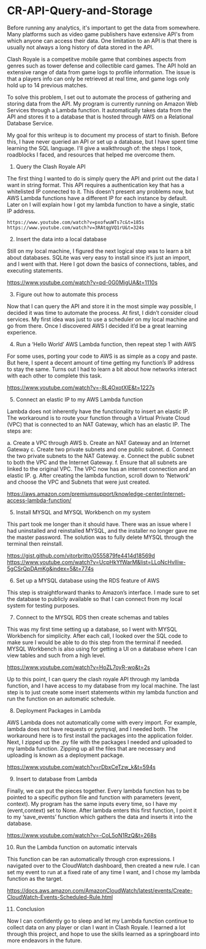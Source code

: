 # CR-API-Query-and-Storage

Before running any analytics, it's important to get the data from somewhere. Many platforms such as video game publishers have extensive API's from which anyone can access their data. One limitation to an API is that there is usually not always a long history of data stored in the API.

Clash Royale is a competitve mobile game that combines aspects from genres such as tower defense and collectible card games. The API hold an extensive range of data from game logs to profile information. The issue is that a players info can only be retrieved at real time, and game logs only hold up to 14 previous matches.

To solve this problem, I set out to automate the process of gathering and storing data from the API. My program is currently running on Amazon Web Services through a Lambda function. It automatically takes data from the API and stores it to a database that is hosted through AWS on a Relational Database Service.

My goal for this writeup is to document my process of start to finish. Before this, I have never queried an API or set up a database, but I have spent time learning the SQL language. I'll give a walkthrough of: the steps I took, roadblocks I faced, and resources that helped me overcome them.

1. Query the Clash Royale API

The first thing I wanted to do is simply query the API and print out the data I want in string format. This API requires a authentication key that has a whitelisted IP connected to it. This doesn’t present any problems now, but AWS Lambda functions have a different IP for each instance by default. Later on I will explain how I got my lambda function to have a single, static IP address.

    https://www.youtube.com/watch?v=pxofwuWTs7c&t=185s
    https://www.youtube.com/watch?v=3RAtqgVQ1rU&t=324s

2.  Insert the data into a local database

Still on my local machine, I figured the next logical step was to learn a bit about databases. SQLite was very easy to install since it’s just an import, and I went with that. Here I got down the basics of connections, tables, and executing statements.

https://www.youtube.com/watch?v=pd-0G0MigUA&t=1110s

3. Figure out how to automate this process

Now that I can query the API and store it in the most simple way possible, I decided it was time to automate the process. At first, I didn’t consider cloud services. My first idea was just to use a scheduler on my local machine and go from there. Once I discovered AWS I decided it’d be a great learning experience.

4. Run a ‘Hello World’ AWS Lambda function, then repeat step 1 with AWS

For some uses, porting your code to AWS is as simple as a copy and paste. But here, I spent a decent amount of time getting my function’s IP address to stay the same. Turns out I had to learn a bit about how networks interact with each other to complete this task.

https://www.youtube.com/watch?v=-8L4OxotXlE&t=1227s

5. Connect an elastic IP to my AWS Lambda function

Lambda does not inherently have the functionality to insert an elastic IP. The workaround is to route your function through a Virtual Private Cloud (VPC) that is connected to an NAT Gateway, which has an elastic IP. The steps are:

a.	Create a VPC through AWS
b.	Create an NAT Gateway and an Internet Gateway
c.	Create two private subnets and one public subnet.
d.	Connect the two private subnets to the NAT Gateway.
e.	Connect the public subnet to both the VPC and the Internet Gateway.
f.	Ensure that all subnets are linked to the original VPC. The VPC now has an internet connection and an elastic IP.
g.	After creating the lambda function, scroll down to ‘Network’ and choose the VPC and Subnets that were just created.

https://aws.amazon.com/premiumsupport/knowledge-center/internet-access-lambda-function/

5. Install MYSQL and MYSQL Workbench on my system

This part took me longer than it should have. There was an issue where I had uninstalled and reinstalled MYSQL, and the installer no longer gave me the master password. The solution was to fully delete MYSQL through the terminal then reinstall.

https://gist.github.com/vitorbritto/0555879fe4414d18569d
https://www.youtube.com/watch?v=UcpHkYfWarM&list=LLoNcHvIIiw-5gCSrQpDAmKg&index=5&t=774s

6. Set up a MYSQL database using the RDS feature of AWS

This step is straightforward thanks to Amazon’s interface. I made sure to set the database to publicly available so that I can connect from my local system for testing purposes.

7. Connect to the MYSQL RDS then create schemas and tables

This was my first time setting up a database, so I went with MYSQL Workbench for simplicity. After each call, I looked over the SQL code to make sure I would be able to do this step from the terminal if needed. MYSQL Workbench is also using for getting a UI on a database where I can view tables and such from a high level.

https://www.youtube.com/watch?v=HoZL7oyR-wo&t=2s

Up to this point, I can query the clash royale API through my lambda function, and I have access to my database from my local machine. The last step is to just create some insert statements within my lambda function and run the function on an automatic schedule.

8. Deployment Packages in Lambda

AWS Lambda does not automatically come with every import. For example, lambda does not have requests or pymysql, and I needed both. The workaround here is to first install the packages into the application folder. Next, I zipped up the .py file with the packages I needed and uploaded to my lambda function. Zipping up all the files that are necessary and uploading is known as a deployment package.

https://www.youtube.com/watch?v=rDbxCeTzw_k&t=594s

9. Insert to database from Lambda

Finally, we can put the pieces together. Every lambda function has to be pointed to a specific python file and function with parameters (event, context). My program has the same inputs every time, so I have my (event,context) set to None. After lambda enters this first function, I point it to my ‘save_events’ function which gathers the data and inserts it into the database.

https://www.youtube.com/watch?v=-CoL5oN1RzQ&t=268s

10. Run the Lambda function on automatic intervals

This function can be ran automatically through cron expressions. I navigated over to the CloudWatch dashboard, then created a new rule. I can set my event to run at a fixed rate of any time I want, and I chose my lambda function as the target.

https://docs.aws.amazon.com/AmazonCloudWatch/latest/events/Create-CloudWatch-Events-Scheduled-Rule.html

11. Conclusion

Now I can confidently go to sleep and let my Lambda function continue to collect data on any player or clan I want in Clash Royale. I learned a lot through this project, and hope to use the skills learned as a springboard into more endeavors in the future. 
